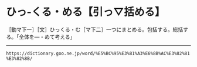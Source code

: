 # ひっ‐くる・める【引っ▽括める】

［動マ下一］［文］ひっくる・む［マ下二］一つにまとめる。包括する。総括する。「全体を―・めて考える」

---
`https://dictionary.goo.ne.jp/word/%E5%BC%95%E3%81%A3%E6%8B%AC%E3%82%81%E3%82%8B/`
